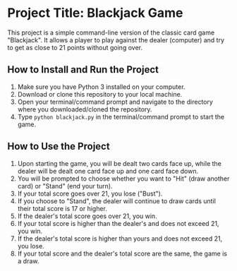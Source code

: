# Project Title: Blackjack Game

This project is a simple command-line version of the classic card game "Blackjack". It allows a player to play against the dealer (computer) and try to get as close to 21 points without going over. 

## How to Install and Run the Project
1. Make sure you have Python 3 installed on your computer.
2. Download or clone this repository to your local machine.
3. Open your terminal/command prompt and navigate to the directory where you downloaded/cloned the repository.
4. Type `python blackjack.py` in the terminal/command prompt to start the game.

## How to Use the Project
1. Upon starting the game, you will be dealt two cards face up, while the dealer will be dealt one card face up and one card face down.
2. You will be prompted to choose whether you want to "Hit" (draw another card) or "Stand" (end your turn).
3. If your total score goes over 21, you lose ("Bust").
4. If you choose to "Stand", the dealer will continue to draw cards until their total score is 17 or higher.
5. If the dealer's total score goes over 21, you win.
6. If your total score is higher than the dealer's and does not exceed 21, you win.
7. If the dealer's total score is higher than yours and does not exceed 21, you lose.
8. If your total score and the dealer's total score are the same, the game is a draw.
